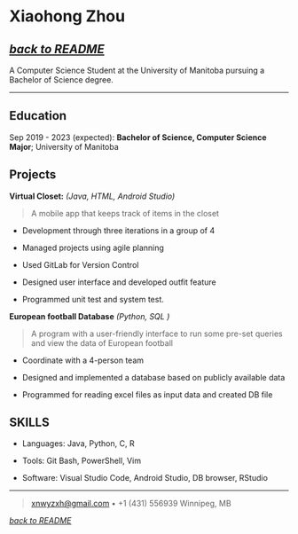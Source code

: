Xiaohong Zhou
============
[*back to README*](https://igumiao.github.io/README)
----

A Computer Science Student at the University of Manitoba pursuing a Bachelor of Science degree.

----

Education
---------



Sep 2019 - 2023 (expected):  **Bachelor of Science, Computer Science Major**; University of Manitoba



Projects
----------

**Virtual Closet:** *(Java, HTML, Android Studio)*

> A mobile app that keeps track of items in the closet

* Development through three iterations in a group of 4

* Managed projects using agile planning

* Used GitLab for Version Control 

* Designed user interface and developed outfit feature 

* Programmed unit test and system test.


**European football Database** *(Python, SQL )* 

> A program with a user-friendly interface to run some pre-set queries and view the data of European football

- Coordinate with a 4-person team

- Designed and implemented a database based on publicly available data
- Programmed for reading excel files as input data and created DB file



**SKILLS**
----------------------------------------

* Languages: Java, Python, C, R

* Tools: Git Bash, PowerShell, Vim

* Software: Visual Studio Code, Android Studio, DB browser, RStudio


----

> <xnwyzxh@gmail.com> • +1 (431) 556939 
> Winnipeg, MB


[*back to README*](https://igumiao.github.io/README)
